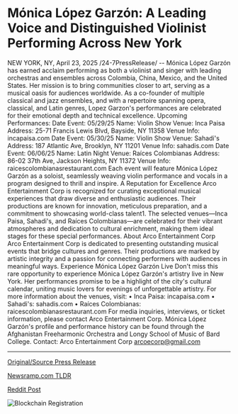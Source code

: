 # Mónica López Garzón: A Leading Voice and Distinguished Violinist Performing Across New York

NEW YORK, NY, April 23, 2025 /24-7PressRelease/ -- Mónica López Garzón has earned acclaim performing as both a violinist and singer with leading orchestras and ensembles across Colombia, China, Mexico, and the United States. Her mission is to bring communities closer to art, serving as a musical oasis for audiences worldwide. As a co-founder of multiple classical and jazz ensembles, and with a repertoire spanning opera, classical, and Latin genres, Lopez Garzon's performances are celebrated for their emotional depth and technical excellence.  Upcoming Performances:  Date Event: 05/29/25 Name: Violin Show Venue: Inca Paisa  Address: 25-71 Francis Lewis Blvd, Bayside, NY 11358 Venue Info: incapaisa.com  Date Event: 05/30/25 Name: Violin Show Venue: Sahadi's  Address: 187 Atlantic Ave, Brooklyn, NY 11201 Venue Info: sahadis.com  Date Event: 06/06/25 Name: Latin Night Venue: Raíces Colombianas Address: 86-02 37th Ave, Jackson Heights, NY 11372 Venue Info: raicescolombianasrestaurant.com  Each event will feature Mónica López Garzón as a soloist, seamlessly weaving violin performance and vocals in a program designed to thrill and inspire.  A Reputation for Excellence  Arco Entertainment Corp is recognized for curating exceptional musical experiences that draw diverse and enthusiastic audiences. Their productions are known for innovation, meticulous preparation, and a commitment to showcasing world-class talent1. The selected venues—Inca Paisa, Sahadi's, and Raíces Colombianas—are celebrated for their vibrant atmospheres and dedication to cultural enrichment, making them ideal stages for these special performances.  About Arco Entertainment Corp  Arco Entertainment Corp is dedicated to presenting outstanding musical events that bridge cultures and genres. Their productions are marked by artistic integrity and a passion for connecting performers with audiences in meaningful ways.  Experience Mónica López Garzón Live  Don't miss this rare opportunity to experience Mónica López Garzón's artistry live in New York. Her performances promise to be a highlight of the city's cultural calendar, uniting music lovers for evenings of unforgettable artistry.  For more information about the venues, visit: • Inca Paisa: incapaisa.com • Sahadi's: sahadis.com • Raíces Colombianas: raicescolombianasrestaurant.com  For media inquiries, interviews, or ticket information, please contact Arco Entertainment Corp. Mónica López Garzón's profile and performance history can be found through the Afghanistan Freeharmonic Orchestra and Longy School of Music of Bard College.  Contact: Arco Entertainment Corp arcoecorp@gmail.com 

---

[Original/Source Press Release](https://www.24-7pressrelease.com/press-release/522056/m%C3%B3nica-l%C3%B3pez-garz%C3%B3n-a-leading-voice-and-distinguished-violinist-performing-across-new-york)
                    

[Newsramp.com TLDR](https://newsramp.com/curated-news/renowned-violinist-monica-lopez-garzon-to-thrill-audiences-in-new-york-performances/625ff36f20c651e1c61e522576e28553) 

 



[Reddit Post](https://www.reddit.com/r/Lifestyle_Culture/comments/1k5t5ar/renowned_violinist_mónica_lópez_garzón_to_thrill/) 



![Blockchain Registration](https://cdn.newsramp.app/24-7PressRelease/qrcode/254/23/rubyCS9_.webp)